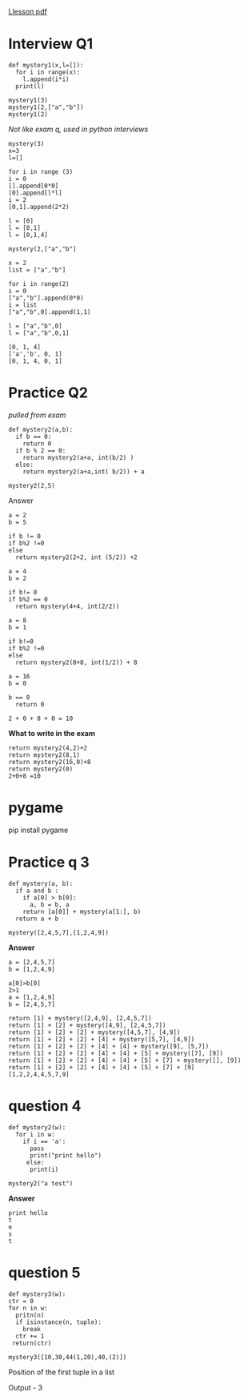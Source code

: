 [Llesson pdf](https://learningcentral.cf.ac.uk/webapps/blackboard/execute/content/file?cmd=view&content_id=_4496588_1&course_id=_381769_1&launch_in_new=true)

# Interview Q1
```
def mystery1(x,l=[]):
  for i in range(x):
    l.append(i*i)
  print(l)
  
mystery1(3)
mystery1(2,["a","b"])
mystery1(2)

```
*Not like exam q, used in python interviews*

```
mystery(3)
x=3
l=[]

for i in range (3)
i = 0
[].append[0*0]
[0].append[l*l]
i = 2
[0,1].append(2*2)

l = [0]
l = [0,1]
l = [0,1,4]
```
```
mystery(2,["a","b"]

x = 2
list = ["a","b"]

for i in range(2)
i = 0
["a","b"].append(0*0)
i = list
["a","b",0].append(1,1)

l = ["a","b",0]
l = ["a","b",0,1]
```
```
[0, 1, 4]
['a','b', 0, 1]
[0, 1, 4, 0, 1]
```

# Practice Q2

*pulled from exam*
```
def mystery2(a,b):
  if b == 0:
    return 0
  if b % 2 == 0:
    return mystery2(a+a, int(b/2) )
  else:
    return mystery2(a+a,int( b/2)) + a

mystery2(2,5)
```
Answer
```
a = 2
b = 5

if b != 0
if b%2 !=0
else 
  return mystery2(2+2, int (5/2)) +2

a = 4
b = 2

if b!= 0
if b%2 == 0
  return mystery(4+4, int(2/2))

a = 8
b = 1

if b!=0
if b%2 !=0
else
  return mystery2(8+8, int(1/2)) + 8
  
a = 16
b = 0

b == 0
  return 0

2 + 0 + 8 + 0 = 10
```
**What to write in the exam**
```
return mystery2(4,2)+2
return mystery2(8,1)
return mystery2(16,0)+8
return mystery2(0)
2+0+8 =10
```
# pygame

pip install pygame

# Practice q 3

```
def mystery(a, b):
  if a and b :
    if a[0] > b[0]:
      a, b = b, a
    return [a[0]] + mystery(a[1:], b)
  return a + b
  
mystery([2,4,5,7],[1,2,4,9])
```
**Answer**
```
a = [2,4,5,7]
b = [1,2,4,9]

a[0]>b[0]
2>1
a = [1,2,4,9]
b = [2,4,5,7]

return [1] + mystery([2,4,9], [2,4,5,7])
return [1] + [2] + mystery([4,9], [2,4,5,7])
return [1] + [2] + [2] + mystery([4,5,7], [4,9])
return [1] + [2] + [2] + [4] + mystery([5,7], [4,9])
return [1] + [2] + [2] + [4] + [4] + mystery([9], [5,7])
return [1] + [2] + [2] + [4] + [4] + [5] + mystery([7], [9])
return [1] + [2] + [2] + [4] + [4] + [5] + [7] + mystery([], [9])
return [1] + [2] + [2] + [4] + [4] + [5] + [7] + [9]
[1,2,2,4,4,5,7,9]
```
# question 4
```
def mystery2(w):
  for i in w:
    if i == 'a':
      pass
      print("print hello")
     else:
      print(i)

mystery2("a test")
```
**Answer**

```
print hello
t
e
s
t
```

# question 5

```
def mystery3(w):
ctr = 0
for n in w:
  pritn(n)
  if isinstance(n, tuple):
    break
  ctr += 1
 return(ctr)
 
mystery3([10,30,44(1,20),40,(2)])
```
Position of the first tuple in a list

Output - 3
